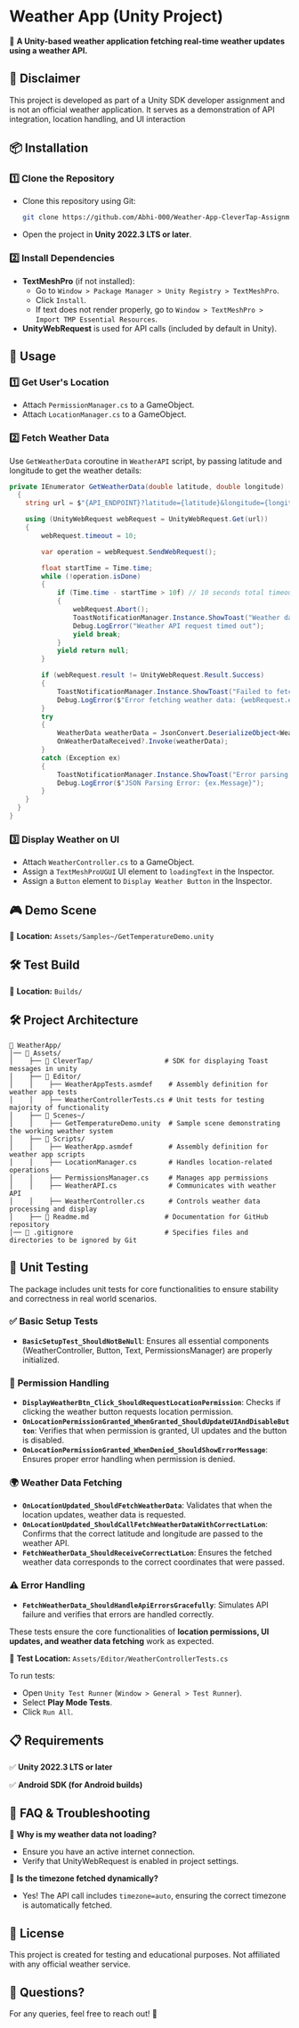 # Weather App (Unity Project)

🚀 **A Unity-based weather application fetching real-time weather updates using a weather API.**


## 📌 Disclaimer
This project is developed as part of a Unity SDK developer assignment and is not an official weather application. It serves as a demonstration of API integration, location handling, and UI interaction
## 📦 Installation

### **1️⃣ Clone the Repository**
- Clone this repository using Git:
  ```sh
  git clone https://github.com/Abhi-000/Weather-App-CleverTap-Assignment.git
  ```
- Open the project in **Unity 2022.3 LTS or later**.

### **2️⃣ Install Dependencies**
- **TextMeshPro** (if not installed):
  - Go to `Window > Package Manager > Unity Registry > TextMeshPro`.
  - Click `Install`.
  - If text does not render properly, go to `Window > TextMeshPro > Import TMP Essential Resources`.
- **UnityWebRequest** is used for API calls (included by default in Unity).

## 🚀 Usage
### **1️⃣ Get User's Location**
- Attach `PermissionManager.cs` to a GameObject.
- Attach `LocationManager.cs` to a GameObject.

### **2️⃣ Fetch Weather Data**
Use `GetWeatherData` coroutine in  `WeatherAPI` script, by passing latitude and longitude to get the weather details:
```csharp
private IEnumerator GetWeatherData(double latitude, double longitude)
  {
    string url = $"{API_ENDPOINT}?latitude={latitude}&longitude={longitude}&current_weather=true&timezone=auto";

    using (UnityWebRequest webRequest = UnityWebRequest.Get(url))
    {
        webRequest.timeout = 10;

        var operation = webRequest.SendWebRequest();

        float startTime = Time.time;
        while (!operation.isDone)
        {
            if (Time.time - startTime > 10f) // 10 seconds total timeout
            {
                webRequest.Abort();
                ToastNotificationManager.Instance.ShowToast("Weather data request timed out.");
                Debug.LogError("Weather API request timed out");
                yield break;
            }
            yield return null;
        }

        if (webRequest.result != UnityWebRequest.Result.Success)
        {
            ToastNotificationManager.Instance.ShowToast("Failed to fetch weather data.");
            Debug.LogError($"Error fetching weather data: {webRequest.error}");
        }
        try
        {
            WeatherData weatherData = JsonConvert.DeserializeObject<WeatherData>(webRequest.downloadHandler.text);
            OnWeatherDataReceived?.Invoke(weatherData);
        }
        catch (Exception ex)
        {
            ToastNotificationManager.Instance.ShowToast("Error parsing weather data");
            Debug.LogError($"JSON Parsing Error: {ex.Message}");
        }
    }
  }
}
```

### **3️⃣ Display Weather on UI**
- Attach `WeatherController.cs` to a GameObject.
- Assign a `TextMeshProUGUI` UI element to `loadingText` in the Inspector.
- Assign a `Button` element to `Display Weather Button` in the Inspector.


## 🎮 Demo Scene
📂 **Location:** `Assets/Samples~/GetTemperatureDemo.unity`

## 🛠️ Test Build
📂 **Location:** `Builds/`

## 🛠 Project Architecture

```
📂 WeatherApp/
│── 📂 Assets/
│    ├── 📂 CleverTap/                  # SDK for displaying Toast messages in unity
│    ├── 📂 Editor/
│    │    ├── WeatherAppTests.asmdef    # Assembly definition for weather app tests
│    │    ├── WeatherControllerTests.cs # Unit tests for testing majority of functionality
│    ├── 📂 Scenes~/
│    │    ├── GetTemperatureDemo.unity  # Sample scene demonstrating the working weather system
│    ├── 📂 Scripts/
│    │    ├── WeatherApp.asmdef         # Assembly definition for weather app scripts
│    │    ├── LocationManager.cs        # Handles location-related operations
│    │    ├── PermissionsManager.cs     # Manages app permissions
│    │    ├── WeatherAPI.cs             # Communicates with weather API
│    │    ├── WeatherController.cs      # Controls weather data processing and display
│    ├── 📜 Readme.md                   # Documentation for GitHub repository
│── 📜 .gitignore                       # Specifies files and directories to be ignored by Git

```


## 🧪 **Unit Testing**  
The package includes unit tests for core functionalities to ensure stability and correctness in real world scenarios.  

### ✅ **Basic Setup Tests**  
- **`BasicSetupTest_ShouldNotBeNull`**: Ensures all essential components (WeatherController, Button, Text, PermissionsManager) are properly initialized.  

### 📌 **Permission Handling**  
- **`DisplayWeatherBtn_Click_ShouldRequestLocationPermission`**: Checks if clicking the weather button requests location permission.  
- **`OnLocationPermissionGranted_WhenGranted_ShouldUpdateUIAndDisableButton`**: Verifies that when permission is granted, UI updates and the button is disabled.  
- **`OnLocationPermissionGranted_WhenDenied_ShouldShowErrorMessage`**: Ensures proper error handling when permission is denied.  

### 🌍 **Weather Data Fetching**  
- **`OnLocationUpdated_ShouldFetchWeatherData`**: Validates that when the location updates, weather data is requested.  
- **`OnLocationUpdated_ShouldCallFetchWeatherDataWithCorrectLatLon`**: Confirms that the correct latitude and longitude are passed to the weather API.  
- **`FetchWeatherData_ShouldReceiveCorrectLatLon`**: Ensures the fetched weather data corresponds to the correct coordinates that were passed.  

### ⚠️ **Error Handling**  
- **`FetchWeatherData_ShouldHandleApiErrorsGracefully`**: Simulates API failure and verifies that errors are handled correctly.  

These tests ensure the core functionalities of **location permissions, UI updates, and weather data fetching** work as expected.


📂 **Test Location:** `Assets/Editor/WeatherControllerTests.cs`

To run tests:
- Open `Unity Test Runner` (`Window > General > Test Runner`).
- Select **Play Mode Tests**.
- Click `Run All`.


## 📋 Requirements
✅ **Unity 2022.3 LTS or later**

✅ **Android SDK (for Android builds)**



## 🤔 FAQ & Troubleshooting

🔹 **Why is my weather data not loading?**
- Ensure you have an active internet connection.
- Verify that UnityWebRequest is enabled in project settings.

🔹 **Is the timezone fetched dynamically?**
- Yes! The API call includes `timezone=auto`, ensuring the correct timezone is automatically fetched.


## 📝 License
This project is created for testing and educational purposes. Not affiliated with any official weather service.


## 💬 Questions?
For any queries, feel free to reach out! 🚀


